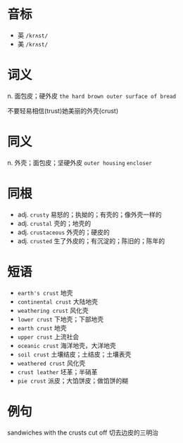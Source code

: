 # 音标

- 英 `/krʌst/`
- 美 `/krʌst/`

# 词义

n. 面包皮；硬外皮
`the hard brown outer surface of bread`



不要轻易相信(trust)她美丽的外壳(crust)

# 同义

n. 外壳；面包皮；坚硬外皮
`outer housing` `encloser`

# 同根

- adj. `crusty` 易怒的；执拗的；有壳的；像外壳一样的
- adj. `crustal` 壳的；地壳的
- adj. `crustaceous` 外壳的；硬皮的
- adj. `crusted` 生了外皮的；有沉淀的；陈旧的；陈年的

# 短语

- `earth's crust` 地壳
- `continental crust` 大陆地壳
- `weathering crust` 风化壳
- `lower crust` 下地壳；下部地壳
- `earth crust` 地壳
- `upper crust` 上流社会
- `oceanic crust` 海洋地壳，大洋地壳
- `soil crust` 土壤结皮；土结皮；土壤表壳
- `weathered crust` 风化壳
- `crust leather` 坯革；半硝革
- `pie crust` 派皮；大馅饼皮；做馅饼的糊

# 例句

sandwiches with the crusts cut off
切去边皮的三明治


